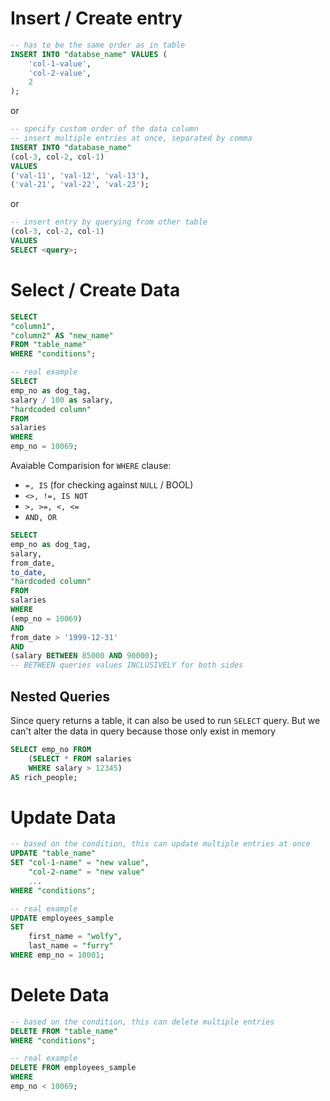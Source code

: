 # Insert / Create entry
```sql
-- has to be the same order as in table
INSERT INTO "databse_name" VALUES (
	'col-1-value',
	'col-2-value',
	2
);
```
or
```sql
-- specify custom order of the data column
-- insert multiple entries at once, separated by comma
INSERT INTO "database_name" 
(col-3, col-2, col-1)
VALUES
('val-11', 'val-12', 'val-13'),
('val-21', 'val-22', 'val-23');
```
or
```sql
-- insert entry by querying from other table
(col-3, col-2, col-1)
VALUES
SELECT <query>;
```

# Select / Create Data
```sql
SELECT 
"column1",
"column2" AS "new_name"
FROM "table_name"
WHERE "conditions";

-- real example
SELECT
emp_no as dog_tag,
salary / 100 as salary, 
"hardcoded column"
FROM
salaries
WHERE
emp_no = 10069;
```

Avaiable Comparision for `WHERE` clause:
- `=, IS` (for checking against `NULL` / BOOL)
- `<>, !=, IS NOT`
- `>, >=, <, <=`
- `AND, OR`

```sql
SELECT
emp_no as dog_tag,
salary, 
from_date,
to_date,
"hardcoded column"
FROM
salaries
WHERE
(emp_no = 10069)
AND
from_date > '1999-12-31'
AND
(salary BETWEEN 85000 AND 90000);
-- BETWEEN queries values INCLUSIVELY for both sides
```

## Nested Queries
Since query returns a table, it can also be used to run `SELECT` query. But we can't alter the data in query because those only exist in memory
```sql
SELECT emp_no FROM
	(SELECT * FROM salaries
	WHERE salary > 12345)
AS rich_people;
```
# Update Data
```sql
-- based on the condition, this can update multiple entries at once
UPDATE "table_name"
SET "col-1-name" = "new value",
	"col-2-name" = "new value"
	...
WHERE "conditions";

-- real example
UPDATE employees_sample
SET 
	first_name = "wolfy",
	last_name = "furry"
WHERE emp_no = 10001;
```

# Delete Data
```sql
-- based on the condition, this can delete multiple entries
DELETE FROM "table_name"
WHERE "conditions";

-- real example
DELETE FROM employees_sample
WHERE
emp_no < 10069;
```

